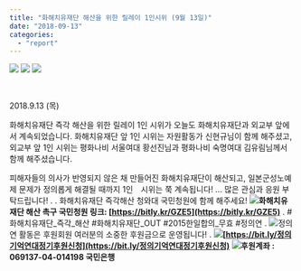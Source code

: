 ```yaml
---
title: "화해치유재단 해산을 위한 릴레이 1인시위 (9월 13일)"
date: "2018-09-13"
categories: 
  - "report"
---
```


![](https://justicefund.cafe24.com/kr/wp-content/uploads/2018/09/photo_2018-09-13_11-02-31-1024x768.jpg) ![](https://justicefund.cafe24.com/kr/wp-content/uploads/2018/09/20180913_083406-1024x768.jpg) ![](https://justicefund.cafe24.com/kr/wp-content/uploads/2018/09/20180913_0901020-1024x768.jpg)

 

2018.9.13 (목)

화해치유재단 즉각 해산을 위한 릴레이 1인 시위가 오늘도 화해치유재단과 외교부 앞에서 계속되었습니다. 화해치유재단 앞 1인 시위는 자원활동가 신현규님이 함께 해주셨고, 외교부 앞 1인 시위는 평화나비 서울여대 황선진님과 평화나비 숙명여대 김유림님께서 함께 해주셨습니다.

피해자들의 의사가 반영되지 않은 채 만들어진 화해치유재단이 해산되고, 일본군성노예제 문제가 정의롭게 해결될 때까지 1인　시위는 쭉 계속됩니다! ... 많은 관심과 응원 부탁드립니다! . . 화해치유재단 즉각해산 청와대 국민청원에 함께 해주세요! **![](https://static.xx.fbcdn.net/images/emoji.php/v9/f40/1/16/25b6.png)화해치유재단 해산 촉구 국민청원 링크: [https://bitly.kr/GZE5](https://bitly.kr/GZE5)** . #화해치유재단\_즉각\_해산 #화해치유재단\_OUT #2015한일합의\_무효 #정의연 . ![](https://static.xx.fbcdn.net/images/emoji.php/v9/f40/1/16/25b6.png)정의연 활동은 후원회원 여러분의 소중한 후원금으로 운영됩니다! . **![](https://static.xx.fbcdn.net/images/emoji.php/v9/f51/1/16/2714.png)[https://bit.ly/정의기억연대정기후원신청](https://bit.ly/정의기억연대정기후원신청)** **![](https://static.xx.fbcdn.net/images/emoji.php/v9/f51/1/16/2714.png)후원계좌 : 069137-04-014198 국민은행**

